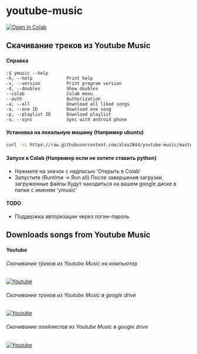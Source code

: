 # youtube-music

[![Open In Colab](https://colab.research.google.com/assets/colab-badge.svg)](https://colab.research.google.com/github/alex2844/youtube-music/blob/master/ymusic.ipynb 'Open In Colab')

## Скачивание треков из Youtube Music

#### Справка
```
:$ ymusic --help
-h, --help             Print help
-v, --version          Print program version
-d, --doubles          Show doubles
--colab                Colab menu
--auth                 Authorization
-a, --all              Download all liked songs
-o, --one ID           Download one song
-p, --playlist ID      Download playlist
-s, --sync             Sync with android phone
```

#### Установка на локальную машину (Например ubuntu)
```bash
curl -sL https://raw.githubusercontent.com/alex2844/youtube-music/master/install.sh | sudo -E bash -
```

#### Запуск в Colab (Например если не хотите ставить python)
* Нажмите на значок с надписью 'Открыть в Colab'
* Запустите (Runtime -> Run all)
После завершения загрузки, загруженные файлы будут находиться на вашем google диске в папке с именем 'ymusic'

#### TODO
* Поддержка авторизации через логин-пароль

## Downloads songs from Youtube Music

#### Youtube
###### Скачивание треков из Youtube Music на компьютер
[![Youtube](https://img.youtube.com/vi/9d4cW0MACXA/0.jpg)](https://www.youtube.com/watch?v=9d4cW0MACXA 'Youtube: Скачивание треков из Youtube Music на компьютер')
###### Скачивание треков из Youtube Music в google drive
[![Youtube](https://img.youtube.com/vi/k6GZlTG5RFI/0.jpg)](https://www.youtube.com/watch?v=k6GZlTG5RFI 'Youtube: Скачивание треков из Youtube Music в google drive')
###### Скачивание плейлистов из Youtube Music в google drive
[![Youtube](https://img.youtube.com/vi/L02LzD5rAXg/0.jpg)](https://www.youtube.com/watch?v=L02LzD5rAXg 'Youtube: Скачивание плейлистов из Youtube Music в google drive')
